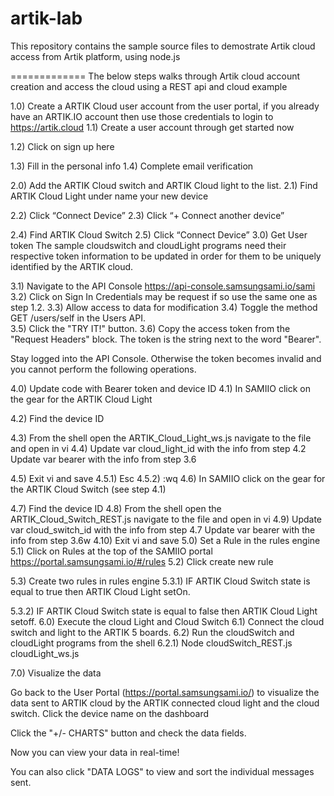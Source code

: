 # artik-lab
This repository contains the sample source files to demostrate Artik cloud access from Artik platform, using node.js 

=============
The below steps walks through Artik cloud account creation and access the cloud using a REST api and cloud example

1.0)	Create a ARTIK Cloud user account from the user portal, if you already have an ARTIK.IO account then use those credentials to login to https://artik.cloud
1.1)	Create a user account through get started now
 
1.2)	Click on  sign up here
 
1.3)	Fill in the personal info
1.4)	Complete email verification 

2.0)	Add the ARTIK Cloud switch and ARTIK Cloud light to the list. 
2.1)	Find ARTIK Cloud Light under name your new device
 
2.2)	Click “Connect Device”
2.3)	Click “+ Connect another device”
 
2.4)	Find ARTIK Cloud Switch
2.5)	Click “Connect Device”
3.0)	Get User token
The sample cloudswitch and cloudLight programs need their respective token information to be updated in order for them to be uniquely identified by the ARTIK cloud.

3.1)	Navigate to the API Console 
https://api-console.samsungsami.io/sami 
3.2)	Click on Sign In
Credentials may be request if so use the same one as step 1.2.
3.3)	Allow access to data for modification
3.4)	Toggle the method GET /users/self in the Users API.  
3.5)	Click the "TRY IT!" button.
3.6)	Copy the access token from the "Request Headers" block. The token is the string next to the word "Bearer".
 
Stay logged into the API Console. Otherwise the token becomes invalid and you cannot perform the following operations.

4.0)	Update code with Bearer token and device ID
4.1)	In SAMIIO click on the gear for the ARTIK Cloud Light
 
4.2)	Find the device ID
 
4.3)	From the shell open the ARTIK_Cloud_Light_ws.js navigate to the file and open in vi
4.4)	Update var cloud_light_id with the info from step 4.2
Update var bearer with the info from step 3.6
 
4.5)	Exit vi and save 
4.5.1)	Esc
4.5.2)	:wq
4.6)	In SAMIIO click on the gear for the ARTIK Cloud Switch (see step 4.1)

4.7)	Find the device ID 
4.8)	From the shell open the ARTIK_Cloud_Switch_REST.js navigate to the file and open in vi
4.9)	Update var cloud_switch_id with the info from step 4.7
Update var bearer with the info from step 3.6w
4.10)	Exit vi and save
5.0)	Set a Rule in the rules engine
5.1)	Click on Rules at the top of the SAMIIO portal
 https://portal.samsungsami.io/#/rules
5.2)	Click create new rule
 
5.3)	Create two rules in rules engine
5.3.1)	IF ARTIK Cloud Switch state is equal to true then ARTIK Cloud Light setOn.
 
5.3.2)	IF ARTIK Cloud Switch state is equal to false then ARTIK Cloud Light setoff.
6.0)	Execute the cloud Light and Cloud Switch
6.1)	Connect the cloud switch and light to the ARTIK 5 boards.
6.2)	Run the cloudSwitch and cloudLight programs from the shell
6.2.1)	Node cloudSwitch_REST.js cloudLight_ws.js

7.0)	Visualize the data

Go back to the User Portal (https://portal.samsungsami.io/) to visualize the data sent to ARTIK cloud by the ARTIK connected cloud light and the cloud switch. Click the device name on the dashboard
 
Click the "+/- CHARTS" button and check the data fields.
 
Now you can view your data in real-time!
 
You can also click "DATA LOGS" to view and sort the individual messages sent.
 

